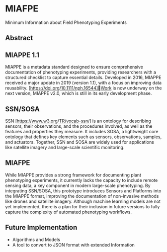 # MIAFPE
Minimum Information about Field Phenotyping Experiments


## Abstract


## MIAPPE 1.1

MIAPPE is a metadata standard designed to ensure comprehensive documentation of phenotyping experiments, providing researchers with a structured checklist to capture essential details. Developed in 2016, MIAPPE received a major update in 2019 (version 1.1), with a focus on improving data reusability. [https://doi.org/10.1111/nph.16544]Work is now underway on the next version, MIAPPE v2.0, which is still in its early development phase.



## SSN/SOSA

SSN [https://www.w3.org/TR/vocab-ssn/] is an ontology for describing sensors, their observations, and the procedures involved, as well as the features and properties they measure. It includes SOSA, a lightweight core ontology that defines key elements such as sensors, observations, samples, and actuators. Together, SSN and SOSA are widely used for applications like satellite imagery and large-scale scientific monitoring.


## MIAFPE

While MIAPPE provides a strong framework for documenting plant phenotyping experiments, it currently lacks the capacity to include remote sensing data, a key component in modern large-scale phenotyping. By integrating SSN/SOSA, this prototype introduces Sensors and Platforms into the MIAPPE format, improving the documentation of non-invasive methods like drones and satellite imagery. Although machine learning models are not yet implemented, there is a plan for their inclusion in future versions to fully capture the complexity of automated phenotyping workflows.


## Future Implementation

- Algorithms and Models
- A tool to convert to JSON format with extended Information
